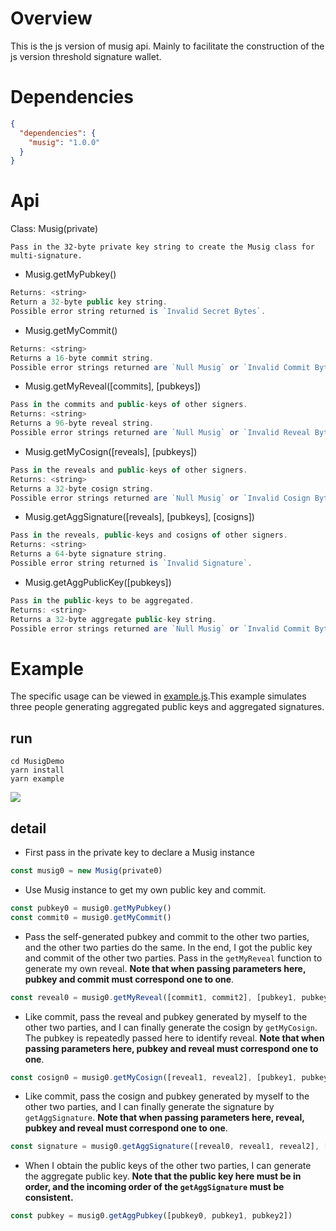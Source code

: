 # Overview

This is the js version of musig api. Mainly to facilitate the construction of the js version threshold signature wallet.

# Dependencies

~~~json
{
  "dependencies": {
    "musig": "1.0.0"
  }
}
~~~

# Api
Class: Musig(private)
```
Pass in the 32-byte private key string to create the Musig class for multi-signature.
```
- Musig.getMyPubkey()
```javascript
Returns: <string>
Return a 32-byte public key string.
Possible error string returned is `Invalid Secret Bytes`.
```
- Musig.getMyCommit()
```javascript
Returns: <string>
Returns a 16-byte commit string.
Possible error strings returned are `Null Musig` or `Invalid Commit Bytes`.
```
- Musig.getMyReveal([commits], [pubkeys])
```javascript
Pass in the commits and public-keys of other signers.
Returns: <string>
Returns a 96-byte reveal string.
Possible error strings returned are `Null Musig` or `Invalid Reveal Bytes`.
```
- Musig.getMyCosign([reveals], [pubkeys])
```javascript
Pass in the reveals and public-keys of other signers.
Returns: <string>
Returns a 32-byte cosign string.
Possible error strings returned are `Null Musig` or `Invalid Cosign Bytes`.
```
- Musig.getAggSignature([reveals], [pubkeys], [cosigns])
```javascript
Pass in the reveals, public-keys and cosigns of other signers.
Returns: <string>
Returns a 64-byte signature string.
Possible error string returned is `Invalid Signature`.
```
- Musig.getAggPublicKey([pubkeys])
```javascript
Pass in the public-keys to be aggregated.
Returns: <string>
Returns a 32-byte aggregate public-key string.
Possible error strings returned are `Null Musig` or `Invalid Commit Bytes`.
```

# Example

The specific usage can be viewed in [example.js](src/example.js).This example simulates three people generating aggregated public keys and aggregated signatures.

## run

~~~
cd MusigDemo
yarn install
yarn example
~~~

![](https://cdn.jsdelivr.net/gh/AAweidai/PictureBed@master/taproot/16328204386451632820438563.png)

## detail

- First pass in the private key to declare a Musig instance

~~~js
const musig0 = new Musig(private0)
~~~

- Use Musig instance to get my own public key and commit.

~~~js
const pubkey0 = musig0.getMyPubkey()
const commit0 = musig0.getMyCommit()
~~~

- Pass the self-generated pubkey and commit to the other two parties, and the other two parties do the same. In the end, I got the public key and commit of the other two parties. Pass in the `getMyReveal` function to generate my own reveal. **Note that when passing parameters here, pubkey and commit must correspond one to one**.

~~~js
const reveal0 = musig0.getMyReveal([commit1, commit2], [pubkey1, pubkey2])
~~~

- Like commit, pass the reveal and pubkey generated by myself to the other two parties, and I can finally generate the cosign by `getMyCosign`. The pubkey is repeatedly passed here to identify reveal. **Note that when passing parameters here, pubkey and reveal must correspond one to one**.

~~~js
const cosign0 = musig0.getMyCosign([reveal1, reveal2], [pubkey1, pubkey2])
~~~

- Like commit, pass the cosign and pubkey generated by myself to the other two parties, and I can finally generate the signature by `getAggSignature`. **Note that when passing parameters here, reveal, pubkey and reveal must correspond one to one**.

~~~js
const signature = musig0.getAggSignature([reveal0, reveal1, reveal2], [pubkey0, pubkey1, pubkey2], [cosign0, cosign1, cosign2])
~~~

- When I obtain the public keys of the other two parties, I can generate the aggregate public key. **Note that the public key here must be in order, and the incoming order of the `getAggSignature` must be consistent.**

~~~js
const pubkey = musig0.getAggPubkey([pubkey0, pubkey1, pubkey2])
~~~



